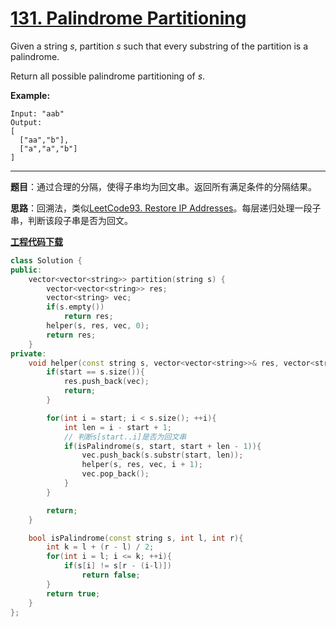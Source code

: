 # [131. Palindrome Partitioning](https://leetcode.com/problems/palindrome-partitioning/)

Given a string *s*, partition *s* such that every substring of the partition is a palindrome.

Return all possible palindrome partitioning of *s*.

**Example:**

```
Input: "aab"
Output:
[
  ["aa","b"],
  ["a","a","b"]
]
```

-----

**题目**：通过合理的分隔，使得子串均为回文串。返回所有满足条件的分隔结果。

**思路**：回溯法，类似[LeetCode93. Restore IP Addresses](https://blog.csdn.net/grllery/article/details/86651835)。每层递归处理一段子串，判断该段子串是否为回文。

[**工程代码下载**](https://github.com/shenkh/leetcode)

```cpp
class Solution {
public:
    vector<vector<string>> partition(string s) {
        vector<vector<string>> res;
        vector<string> vec;
        if(s.empty())
            return res;
        helper(s, res, vec, 0);
        return res;
    }
private:
    void helper(const string s, vector<vector<string>>& res, vector<string>& vec, int start){
        if(start == s.size()){
            res.push_back(vec);
            return;
        }

        for(int i = start; i < s.size(); ++i){
            int len = i - start + 1;
            // 判断s[start..i]是否为回文串
            if(isPalindrome(s, start, start + len - 1)){
                vec.push_back(s.substr(start, len));
                helper(s, res, vec, i + 1);
                vec.pop_back();
            }
        }

        return;
    }

    bool isPalindrome(const string s, int l, int r){
        int k = l + (r - l) / 2;
        for(int i = l; i <= k; ++i){
            if(s[i] != s[r - (i-l)])
                return false;
        }
        return true;
    }
};
```

